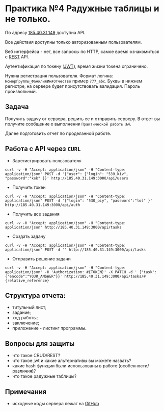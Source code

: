 # Практика №4 Радужные таблицы и не только.

По адресу [185.40.31.149](185.40.31.149) доступна API.

Все действия доступны только авторизованным пользователям.

Веб интерфейса - нет, все запросы по HTTP, самое время ознакомиться с [REST](https://ru.wikipedia.org/wiki/REST) API.

Аутентификация по токену ([JWT](https://jwt.io)), время жизни токена ограничено.

Нужна регистрация пользователя. Формат логина: `НомерГруппы_ФамилияИмяОтчество` пример `777_abc`. Буквы в нижнем регистре, на сервере будет присутствовать валидация. Пароль произвольный.

## Задача

Получить задачу от сервера, решить ее и отправить серверу. В ответ вы получите сообщение о выполнении `Практической работы №4`.

Далее подготовить отчет по проделанной работе.

## Работа с API через `CURL`

* Зарегистрировать пользователя
```
curl -v -H "Accept: application/json" -H "Content-type: application/json" POST -d '{"user": {"login": "530_kiv", "password":"kek" }}' http://185.40.31.149:3000/api/users
```

* Получить токен
```
curl -v -H "Accept: application/json" -H "Content-type: application/json" POST -d '{"login": "530_piy", "password":"lol" }' http://185.40.31.149:3000/api/auth
```

* Получить все задания
```
curl -v -H "Accept: application/json" -H "Content-type: application/json" http://185.40.31.149:3000/api/tasks
```

* Создать задачу
```
curl -v -H "Accept: application/json" -H "Content-type: application/json" POST -d '' http://185.40.31.149:3000/api/tasks
```

* Отправить решение задачи
```
curl -v -H "Accept: application/json" -H "Content-type: application/json" -H 'Authorization: #{TOKEN}' -X PATCH -d ' {"task":{"encode":"YOUR_ANSWER"}}' http://185.40.31.149:3000/api/tasks/#{relative_reference}
```

## Структура отчета:

* титульный лист;
* задание;
* ход работы;
* заключение;
* приложение - листинг программы.

## Вопросы для защиты

* что такое CRUD/REST?
* что такое jwt и какие альтернативы вы можете назвать?
* какие hash функции были использованы в работе (особенности/различия)?
* что такое радужные таблицы?

## Примечания

* исходные коды сервера лежат на [GitHub](https://github.com/IgorPolyakov/pk/tree/master/task_four)
